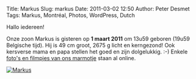 Title: Markus
Slug: markus
Date: 2011-03-02 12:50
Author: Peter Desmet
Tags: Markus, Montréal, Photos, WordPress, Dutch

Hallo iedereen!

Onze zoon Markus is gisteren op **1 maart 2011** om 13u59 geboren (19u59 Belgische tijd). Hij is 49 cm groot, 2675 g licht en kerngezond! Ook kersverse mama en papa stellen het goed en zijn dolgelukkig. :-) Enkele [foto's en filmpjes van ons marmotje](https://picasaweb.google.com/Peter.Desmet/GeboorteMarkus?authuser=0&authkey=Gv1sRgCJOa7dqmppuR-gE&feat=directlink) staan al online.

[![Markus](https://lh3.googleusercontent.com/-k84J0uKu6SI/TW6B3_oVzII/AAAAAAAAF2U/4M1c5nRRcxg/s800/DSC_0068.JPG "Hallo wereld!")](https://picasaweb.google.com/Peter.Desmet/GeboorteMarkus?authuser=0&authkey=Gv1sRgCJOa7dqmppuR-gE&feat=directlink)

